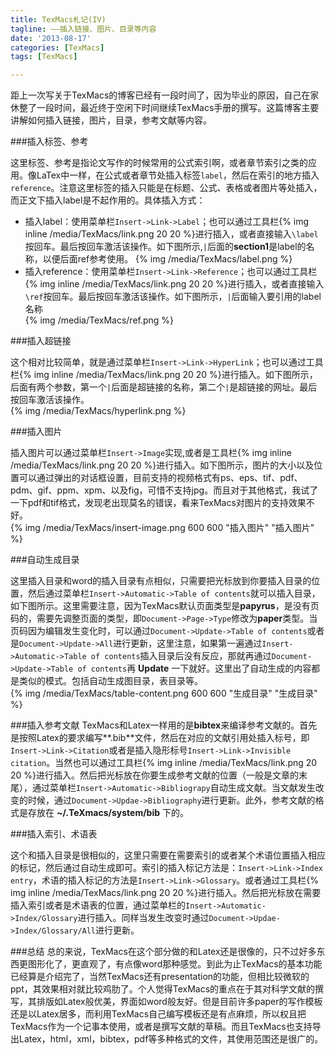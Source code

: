 ```yaml
---
title: TexMacs札记(IV)
tagline: ——插入链接、图片、目录等内容
date: '2013-08-17'
categories: [TexMacs]
tags: [TexMacs]

---
```


距上一次写关于TexMacs的博客已经有一段时间了，因为毕业的原因，自己在家休整了一段时间，最近终于空闲下时间继续TexMacs手册的撰写。这篇博客主要讲解如何插入链接，图片，目录，参考文献等内容。

###插入标签、参考

这里标签、参考是指论文写作的时候常用的公式索引啊，或者章节索引之类的应用。像LaTex中一样，在公式或者章节处插入标签`label`，然后在索引的地方插入`reference`。注意这里标签的插入只能是在标题、公式、表格或者图片等处插入，而正文下插入label是不起作用的。具体插入方式：

* 插入label：使用菜单栏`Insert->Link->Label`；也可以通过工具栏{% img inline /media/TexMacs/link.png 20 20 %}进行插入，或者直接输入`\label`按回车。最后按回车激活该操作。如下图所示,`|`后面的**section1**是label的名称，以便后面ref参考使用。
{% img  /media/TexMacs/label.png %}
* 插入reference：使用菜单栏`Insert->Link->Reference`；也可以通过工具栏{% img inline /media/TexMacs/link.png 20 20 %}进行插入，或者直接输入`\ref`按回车。最后按回车激活该操作。如下图所示，`|`后面输入要引用的label名称      
{% img  /media/TexMacs/ref.png %} 

<!--more-->

###插入超链接

这个相对比较简单，就是通过菜单栏`Insert->Link->HyperLink`；也可以通过工具栏{% img inline /media/TexMacs/link.png 20 20 %}进行插入。如下图所示，后面有两个参数，第一个`|`后面是超链接的名称，第二个`|`是超链接的网址。最后按回车激活该操作。     
{% img /media/TexMacs/hyperlink.png %}

###插入图片

插入图片可以通过菜单栏`Insert->Image`实现,或者是工具栏{% img inline /media/TexMacs/link.png 20 20 %}进行插入。如下图所示，图片的大小以及位置可以通过弹出的对话框设置，目前支持的视频格式有ps、eps、tif、pdf、pdm、gif、ppm、xpm、以及fig，可惜不支持jpg。而且对于其他格式，我试了一下pdf和tif格式，发现老出现莫名的错误，看来TexMacs对图片的支持效果不好。     
{% img /media/TexMacs/insert-image.png 600 600 "插入图片" "插入图片" %}

###自动生成目录

这里插入目录和word的插入目录有点相似，只需要把光标放到你要插入目录的位置，然后通过菜单栏`Insert->Automatic->Table of contents`就可以插入目录，如下图所示。这里需要注意，因为TexMacs默认页面类型是**papyrus**，是没有页码的，需要先调整页面的类型，即`Document->Page->Type`修改为**paper**类型。当页码因为编辑发生变化时，可以通过`Document->Update->Table of contents`或者是`Document->Update->All`进行更新，这里注意，如果第一遍通过`Insert->Automatic->Table of contents`插入目录后没有反应，那就再通过`Document->Update->Table of contents`再 **Update** 一下就好。这里出了自动生成的内容都是类似的模式。包括自动生成图目录，表目录等。    
{% img /media/TexMacs/table-content.png 600 600 "生成目录" "生成目录" %}


###插入参考文献
TexMacs和Latex一样用的是**bibtex**来编译参考文献的。首先是按照Latex的要求编写**.bib**文件，然后在对应的文献引用处插入标号，即`Insert->Link->Citation`或者是插入隐形标号`Insert->Link->Invisible citation`。当然也可以通过工具栏{% img inline /media/TexMacs/link.png 20 20 %}进行插入。然后把光标放在你要生成参考文献的位置（一般是文章的末尾），通过菜单栏`Insert->Automatic->Bibliograpy`自动生成文献。当文献发生改变的时候，通过`Document->Updae->Bibliography`进行更新。此外，参考文献的格式是存放在 **~/.TeXmacs/system/bib** 下的。

###插入索引、术语表

这个和插入目录是很相似的，这里只需要在需要索引的或者某个术语位置插入相应的标记，然后通过自动生成即可。索引的插入标记方法是：`Insert->Link->Index entry`，术语的插入标记的方法是`Insert->Link->Glossary`。或者通过工具栏{% img inline /media/TexMacs/link.png 20 20 %}进行插入。然后把光标放在需要插入索引或者是术语表的位置，通过菜单栏的`Insert->Automatic->Index/Glossary`进行插入。同样当发生改变时通过`Document->Updae->Index/Glossary/All`进行更新。

###总结
总的来说，TexMacs在这个部分做的和Latex还是很像的，只不过好多东西更图形化了，更直观了，有点像word那种感觉。到此为止TexMacs的基本功能已经算是介绍完了，当然TexMacs还有presentation的功能，但相比较微软的ppt，其效果相对就比较鸡肋了。个人觉得TexMacs的重点在于其对科学文献的撰写，其排版如Latex般优美，界面如word般友好。但是目前许多paper的写作模板还是以Latex居多，而利用TexMacs自己编写模板还是有点麻烦，所以权且把TexMacs作为一个记事本使用，或者是撰写文献的草稿。而且TexMacs也支持导出Latex，html，xml，bibtex，pdf等多种格式的文件，其使用范围还是很广的。

